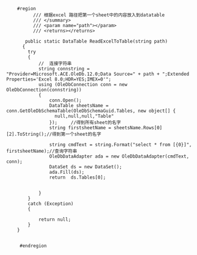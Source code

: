
        #region
              /// 根据excel 路径把第一个sheet中的内容放入到datatable
              /// </summary>
              /// <param name="path"></param>
              /// <returns></returns> 
            
           public static DataTable ReadExcelToTable(string path)
          {
            try
            {             
                //  连接字符串
                string connstring = "Provider=Microsoft.ACE.OleDb.12.0;Data Source=" + path + ";Extended Properties='Excel 8.0;HDR=YES;IMEX=0'"; 
                using (OleDbConnection conn = new OleDbConnection(connstring)) 
                {
                    conn.Open();
                    DataTable sheetsName = conn.GetOleDbSchemaTable(OleDbSchemaGuid.Tables, new object[] { 
                      null,null,null,"Table"
                    });     //得到所有sheet的名字
                    string firstsheetName = sheetsName.Rows[0][2].ToString();//得到第一个sheet的名字
                     
                    string cmdText = string.Format("select * from [{0}]", firstsheetName);//查询字符串
                    OleDbDataAdapter ada = new OleDbDataAdapter(cmdText, conn);
                    DataSet ds = new DataSet();
                    ada.Fill(ds);
                    return  ds.Tables[0];
                        

                }
            }
            catch (Exception)
            {

                return null;
            }          
        }

         
         #endregion
        
      
